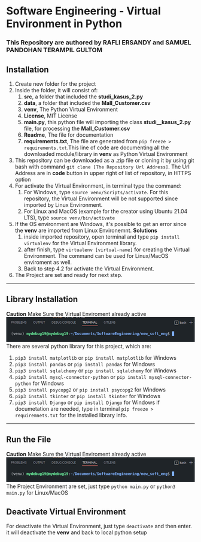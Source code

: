 # Software Engineering - Virtual Environment in Python
### This Repository are authored by RAFLI ERSANDY and SAMUEL PANDOHAN TERAMPIL GULTOM

## Installation
1. Create new folder for the project
2. Inside the folder, it will consist of:
    1. **src**, a folder that included the **studi_kasus_2.py**
    2. **data**, a folder that included the **Mall_Customer.csv**
    3. **venv**, The Python Virtual Environment
    4. **License**, MIT License
    5. **main.py**, this python file will importing the class **studi__kasus_2.py** file, for processing the **Mall_Customer.csv**
    6. **Readme**, The file for documentation
    7. **requirements.txt**, The file are generated from `pip freeze > requirements.txt`.This line of code are documenting all the downloaded module/library in **venv** as Python Virtual Environment
 3. This repository can be downloaded as a .zip file or cloning it by using git bash with command `git clone [The Repository Url Address]`. The Url Address are in **code** button in upper right of list of repository, in HTTPS option
 4. For activate the Virtual Environment, in terminal type the command:
     1. For Windows, type `source venv/Scripts/activate`. For this repository, the Virtual Environment will be not supported since imported by Linux Environment.
     2. For Linux and MacOS (example for the creator using Ubuntu 21.04 LTS), type `source venv/bin/activate`
 5. If the OS environment are Windows, it's possible to get an error since the **venv** are imported from Linux Environemnt. **Solutions**
     1. inside imported repository, open terminal and type `pip install virtualenv` for the Virtual Environment library.
     2. after finish, type `virtualenv [virtual-name]` for creating the Virtual Environment. The command can be used for Linux/MacOS enviroment as well.
     3. Back to step 4.2 for activate the Virtual Environment.
 6. The Project are set and ready for next step.
---
## Library Installation
**Caution** Make Sure the Virtual Enviroment already active
![Active Virtual Environment](img/venv.png)
There are several python library for this project, which are:
1. `pip3 install matplotlib` or `pip install matplotlib` for Windows
2. `pip3 install pandas` or `pip install pandas` for Windows
3. `pip3 install sqlalchemy` or `pip install sqlalchemy` for Windows
4. `pip3 install mysql-connector-python` or `pip install mysql-connector-python` for Windows
5. `pip3 install psycopg2` or `pip install psycopg2` for Windows
6. `pip3 install tkinter` or `pip install tkinter` for Windows
7. `pip3 install Django` or `pip install Django` for Windows
if documetation are needed, type in terminal `pip freeze > requiremnets.txt` for the installed library info.
---
## Run the File
**Caution** Make Sure the Virtual Enviroment already active
![Active Virtual Environment](img/venv.png)
The Project Environment are set, just type `python main.py` or `python3 main.py` for Linux/MacOS

## Deactivate Virtual Environment
For deactivate the Virtual Environment, just type `deactivate` and then enter. it will deactivate the **venv** and back to local python setup
